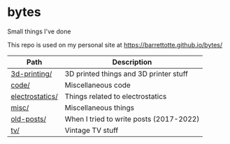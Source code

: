 # bytes

Small things I've done

This repo is used on my personal site at https://barrettotte.github.io/bytes/

| Path                                 | Description                                           |
| ------------------------------------ | ----------------------------------------------------- |
| [3d-printing/](./3d-printing/)       | 3D printed things and 3D printer stuff                |
| [code/](./code/)                     | Miscellaneous code                                    |
| [electrostatics/](./electrostatics/) | Things related to electrostatics                      |
| [misc/](./misc/)                     | Miscellaneous things                                  |
| [old-posts/](./old-posts/)           | When I tried to write posts (2017-2022)               |
| [tv/](./tv/)                         | Vintage TV stuff                                      |

